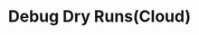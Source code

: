 ---
title: "Debug Dry Runs(Cloud)"
order: 10.1
page_id: "Debug Dry Runs(Cloud)"
search_keyword: ""
warning: false
---